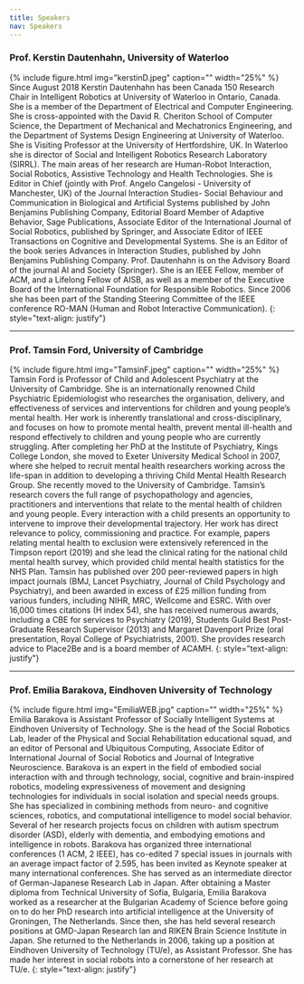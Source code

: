 ```yaml
---
title: Speakers
nav: Speakers
---
```


### Prof. Kerstin Dautenhahn, University of Waterloo 
{% include figure.html img="kerstinD.jpeg" caption="" width="25%" %}
Since August 2018 Kerstin Dautenhahn has been Canada 150 Research Chair in Intelligent Robotics at University of Waterloo in Ontario, Canada. She is a member of the Department of Electrical and Computer Engineering. She is cross-appointed with the David R. Cheriton School of Computer Science, the Department of Mechanical and Mechatronics Engineering, and the Department of Systems Design Engineering at University of Waterloo. She is Visiting Professor at the University of Hertfordshire, UK. In Waterloo she is director of Social and Intelligent Robotics Research Laboratory (SIRRL). The main areas of her research are Human-Robot Interaction, Social Robotics, Assistive Technology and Health Technologies. She is Editor in Chief (jointly with Prof. Angelo Cangelosi - University of Manchester, UK) of the Journal Interaction Studies- Social Behaviour and Communication in Biological and Artificial Systems published by John Benjamins Publishing Company, Editorial Board Member of Adaptive Behavior, Sage Publications, Associate Editor of the International Journal of Social Robotics, published by Springer, and Associate Editor of IEEE Transactions on Cognitive and Developmental Systems. She is an Editor of the book series Advances in Interaction Studies, published by John Benjamins Publishing Company. Prof. Dautenhahn is on the Advisory Board of the journal AI and Society (Springer). She is an IEEE Fellow, member of ACM, and a Lifelong Fellow of AISB, as well as a member of the Executive Board of the International Foundation for Responsible Robotics. Since 2006 she has been part of the Standing Steering Committee of the IEEE conference RO-MAN (Human and Robot Interactive Communication).
{: style="text-align: justify"}

---

### Prof. Tamsin Ford, University of Cambridge
{% include figure.html img="TamsinF.jpeg" caption="" width="25%" %}
Tamsin Ford is Professor of Child and Adolescent Psychiatry at the University of Cambridge. She is an internationally renowned Child Psychiatric Epidemiologist who researches the organisation, delivery, and effectiveness of services and interventions for children and young people’s mental health. Her work is inherently translational and cross-disciplinary, and focuses on how to promote mental health, prevent mental ill-health and respond effectively to children and young people who are currently struggling. After completing her PhD at the Institute of Psychiatry, Kings College London, she moved to Exeter University Medical School in 2007, where she helped to recruit mental health researchers working across the life-span in addition to developing a thriving Child Mental Health Research Group. She recently moved to the University of Cambridge. Tamsin’s research covers the full range of psychopathology and agencies, practitioners and interventions that relate to the mental health of children and young people. Every interaction with a child presents an opportunity to intervene to improve their developmental trajectory. Her work has direct relevance to policy, commissioning and practice. For example, papers relating mental health to exclusion were extensively referenced in the Timpson report (2019) and she lead the clinical rating for the national child mental health survey, which provided child mental health statistics for the NHS Plan. Tamsin has published over 200 peer-reviewed papers in high impact journals (BMJ, Lancet Psychiatry, Journal of Child Psychology and Psychiatry), and been awarded in excess of £25 million funding from various funders, including NIHR, MRC, Wellcome and ESRC. With over 16,000 times citations (H index 54), she has received numerous awards, including a CBE for services to Psychiatry (2019), Students Guild Best Post-Graduate Research Supervisor (2013) and Margaret Davenport Prize (oral presentation, Royal College of Psychiatrists, 2001). She provides research advice to Place2Be and is a board member of ACAMH. 
{: style="text-align: justify"}

---

### Prof. Emilia Barakova, Eindhoven University of Technology
{% include figure.html img="EmiliaWEB.jpg" caption="" width="25%" %}
Emilia Barakova is Assistant Professor of Socially Intelligent Systems at Eindhoven University of Technology. She is the head of the Social Robotics Lab, leader of the Physical and Social Rehabilitation educational squad, and an editor of Personal and Ubiquitous Computing, Associate Editor of International Journal of Social Robotics and Journal of Integrative Neuroscience. Barakova is an expert in the field of embodied social interaction with and through technology, social, cognitive and brain-inspired robotics, modeling expressiveness of movement and designing technologies for individuals in social isolation and special needs groups. She has specialized in combining methods from neuro- and cognitive sciences, robotics, and computational intelligence to model social behavior. Several of her research projects focus on children with autism spectrum disorder (ASD), elderly with dementia, and embodying emotions and intelligence in robots. Barakova has organized three international conferences (1 ACM, 2 IEEE), has co-edited 7 special issues in journals with an average impact factor of 2.595, has been invited as Keynote speaker at many international conferences. She has served as an intermediate director of German-Japanese Research Lab in Japan. After obtaining a Master diploma from Technical University of Sofia, Bulgaria, Emilia Barakova worked as a researcher at the Bulgarian Academy of Science before going on to do her PhD research into artificial intelligence at the University of Groningen, The Netherlands. Since then, she has held several research positions at GMD-Japan Research lan  and RIKEN Brain Science Institute in Japan. She returned to the Netherlands in 2006, taking up a position at Eindhoven University of Technology (TU/e), as Assistant Professor. She has made her interest in social robots into a cornerstone of her research at TU/e.
{: style="text-align: justify"}

<!---

### Hae Won Park, MIT Media Lab
{% include figure.html img="haewon_profile.JPG" alt="haewon-pic" caption="" width="25%" %}
Hae Won Park is a Research Scientist at the Personal Robots Group. She is also a Principal Investigator for the Social Robot Companions for Aging Program, leading the long-term personalization of interactive AI systems in domains that help human flourishing. She oversees and closely works with students on many projects including early childhood education, healthcare, eldercare,  family interaction, and emotional wellness. Before, she was a PhD student at the Institute of Robotics and Intelligent Machines (IRIM) at Georgia Tech, where Hae Won was a member of the Human-Automation Systems (HumAnS) Laboratory advised by Prof. Ayanna Howard. While doing her PhD, Hae Won co-founded Zyrobotics, a spin-off from Georgia Tech that is licensing the three patents from her research. 
{: style="text-align: justify"}

---

### Maja Mataric, University of Southern California
{% include figure.html img="Maja.jpg" alt="maja-pic" caption="" width="25%" %}
Maja Matarić is a Chan Soon-Shiong distinguished professor of Computer Science, Neuroscience, and Pediatrics at the University of Southern California, founding director of the USC Robotics and Autonomous Systems Center (rasc.usc.edu), co-director of the USC Robotics Research Lab (robotics.usc.edu), past interim Vice President of Research (Jan 2020-Jul 2021), past Vice Dean for Research (Jul 2006-Dec 2019) and past President of the USC faculty and the Academic Senate (2005-06). She received her PhD in Computer Science and Artificial Intelligence from MIT in 1994, MS in Computer Science from MIT in 1990, and BS in Computer Science from the University of Kansas in 1987. She is a Fellow of the American Association for the Advancement of Science (AAAS), IEEE, AAAI, and ACM, and recipient of the US Presidential Award for Excellence in Science, Mathematics, and Engineering Mentoring (PAESMEM) from President Obama, and the Okawa Foundation, NSF Career, the MIT TR100 Innovation, the IEEE Robotics and Automation Society Early Career, the Anita Borg Institute Women of Vision Innovation, Viterbi School Service Award and Junior Research Awards, and is featured in the documentary movie "Me & Isaac Newton." She is an advisory editor of three major journals and has published extensively in various areas of robotics. Prof. Mataric' is actively involved in K-12 outreach, leading the USC Viterbi K-12 STEM Center and developing free curricular materials for elementary and middle-school robotics courses in order to engage student interest in science, technology, engineering, and math (STEM) topics. Her Interaction Lab's research into socially assistive robotics is aimed at endowing robots with the ability to help people reach their potential through individual assistance (for convalescence, rehabilitation, training, and education) and team cooperation (for habitat monitoring and emergency response). Research details are found at robotics.usc.edu/interaction.
{: style="text-align: justify"}

---

### Rafael A Calvo, Imperial College
{% include figure.html img="RafaPhoto.jpg" alt="rafael-pic" caption="" width="25%" %}
Rafael A. Calvo, PhD (2000) is Professor at Imperial College London focusing on the design of systems that support wellbeing in areas of mental health, medicine and education, and on the ethical challenges raised by new technologies. In 2015 Calvo was appointed a Future Fellow of the Australian Research Council to study the design of wellbeing-supportive technology.
{: style="text-align: justify"}


<p>&nbsp;</p>

# Invited Talks
The multidisciplinary nature of this workshop brings together the synergy of multiple areas, such as Psychology and Machine Learning.  For this reason, besides the keynote speakers, we invite two experts in the field of Psychology and Machine Learning to provide their perspectives via a short presentation (around 15 minutes):
{: style="text-align: justify"}

---

### Deirdre Logan, Boston Children's Hospital
{% include figure.html img="deirdrelogan.jpeg" alt="dl-pic" caption="" width="25%" %}
Deirdre Logan, Ph.D. ABPP, is a pediatric psychologist in the Department of Anesthesia at Boston Children’s Hospital (BCH) and associate professor of psychology, Department of Psychiatry, Harvard Medical School. Since 2008 she has served as Director of Psychology Services for the Division of Pain Medicine at BCH. She directs the postdoctoral fellowship training program in pediatric pain psychology and is a member of the ACGME pain fellow training committee at BCH. Dr. Logan received her PhD in Clinical Psychology at the University of Michigan and completed postdoctoral training in pediatric psychology at The Children’s Hospital of Philadelphia, where she subsequently served on faculty in the Pain Management Program, Department of Anesthesia. 
{: style="text-align: justify"}

---

### Ognjen (Oggi) Rudovic
{% include figure.html img="oggi.jpeg" alt="oggi-pic" caption="" width="25%" %}
Ognjen Rudovic received the PhD degree from Imperial College London, U.K., in 2014. He is currently a research affiliate with the Affective Computing Group, MIT Media Lab, developing models for personalized machine learning from human data. He worked on machine-learning and computer vision models for automated analysis of human facial behavior with Imperial College London. He was the recipient of the Marie Curie Fellowship and the prestigious European Fellowship for rising scientists. His work has been featured in Science Robotics, New Scientist, and the BBC radio.
{: style="text-align: justify"}
--> 

<!--Open floor discussion: This workshop seeks to address the open challenges reported above (RC1 - RC3) with the contributed papers and the invited speaker presentations. During an open floor discussion, we will address those challenges and discuss possible solutions. Those challenges are provisional, and will change according to the keynote speakers’ talks and the paper submissions. 
We will divide the audience into three groups (breakout rooms in case of virtual or hybrid conference) that will be assigned to one of the research challenges delivered in the keynote speaker’s talks. The keynote speaker will also join their own topic group (provisional to their availability). At the end of the group discussion, we will rejoin the main workshop session, and each group will present their discussion’s outcomes. Also the attendees who will be present in-person will be assigned to a group team. For the sake of simplicity, we will create in-person groups, and online groups. However, the final main discussion will include both in-person and virtual attendees.
Workshop proceedings: We will include the workshop papers into the Workshop Proceedings collection available on arXiv. The papers could be 2-4 pages for short contributions and 6-8 pages for long paper contributions. Authors should use the RO-MAN template (http://www.smile.unina.it/ro-man2022/call-for-papers/) for the submission. Authors will be invited to present their accepted papers in a 15 minutes oral presentation during this workshop.
Special Issue: We want to publish a Special Issue containing contributions from workshop participants as well as other researchers working on related works to collect the knowledge and insights gained during the workshop. We are currently preparing a Special Issue proposal to be submitted to the International Journal of Social robotics. -->
